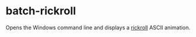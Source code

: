 # batch-rickroll
Opens the Windows command line and displays a [rickroll](https://www.youtube.com/watch?v=dQw4w9WgXcQ) ASCII animation.
